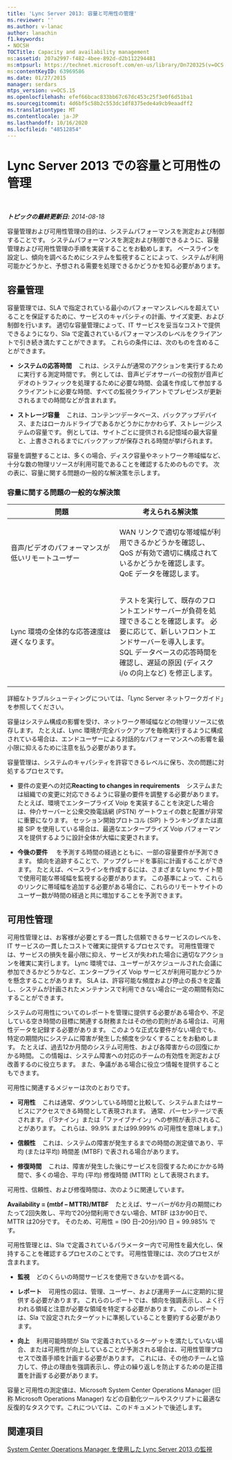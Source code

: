 ```yaml
---
title: 'Lync Server 2013: 容量と可用性の管理'
ms.reviewer: ''
ms.author: v-lanac
author: lanachin
f1.keywords:
- NOCSH
TOCTitle: Capacity and availability management
ms:assetid: 207a2997-f482-4bee-892d-d2b112294481
ms:mtpsurl: https://technet.microsoft.com/en-us/library/Dn720325(v=OCS.15)
ms:contentKeyID: 63969586
ms.date: 01/27/2015
manager: serdars
mtps_version: v=OCS.15
ms.openlocfilehash: efef66bcac833bb67c67dc453c25f3e0f6d51ba1
ms.sourcegitcommit: 4d6bf5c58b2c553dc1df8375ede4a9cb9eaadff2
ms.translationtype: MT
ms.contentlocale: ja-JP
ms.lasthandoff: 10/16/2020
ms.locfileid: "48512854"
---
```

# <a name="capacity-and-availability-management-in-lync-server-2013"></a>Lync Server 2013 での容量と可用性の管理

<div data-xmlns="http://www.w3.org/1999/xhtml">

<div class="topic" data-xmlns="http://www.w3.org/1999/xhtml" data-msxsl="urn:schemas-microsoft-com:xslt" data-cs="https://msdn.microsoft.com/">

<div data-asp="https://msdn2.microsoft.com/asp">



</div>

<div id="mainSection">

<div id="mainBody">

<span> </span>

_**トピックの最終更新日:** 2014-08-18_

容量管理および可用性管理の目的は、システムパフォーマンスを測定および制御することです。 システムパフォーマンスを測定および制御できるように、容量管理および可用性管理の手順を実装することをお勧めします。 ベースラインを設定し、傾向を調べるためにシステムを監視することによって、システムが利用可能かどうかと、予想される需要を処理できるかどうかを知る必要があります。

<div>

## <a name="capacity-management"></a>容量管理

容量管理では、SLA で指定されている最小のパフォーマンスレベルを超えていることを保証するために、サービスのキャパシティの計画、サイズ変更、および制御を行います。 適切な容量管理によって、IT サービスを妥当なコストで提供できるようになり、Sla で定義されているパフォーマンスのレベルをクライアントで引き続き満たすことができます。 これらの条件には、次のものを含めることができます。

  - **システムの応答時間**    これは、システムが通常のアクションを実行するために実行する測定時間です。 例としては、音声ビデオサーバーの役割が音声ビデオのトラフィックを処理するために必要な時間、会議を作成して参加するクライアントに必要な時間、すべての監視クライアントでプレゼンスが更新されるまでの時間などが含まれます。

  - **ストレージ容量**    これは、コンテンツデータベース、バックアップデバイス、またはローカルドライブであるかどうかにかかわらず、ストレージシステムの容量です。 例としては、サイトごとに提供される記憶域の最大容量と、上書きされるまでにバックアップが保存される時間が挙げられます。

容量を調整することは、多くの場合、ディスク容量やネットワーク帯域幅など、十分な数の物理リソースが利用可能であることを確認するためのものです。 次の表に、容量に関する問題の一般的な解決策を示します。

### <a name="typical-resolutions-for-capacity-related-issues"></a>容量に関する問題の一般的な解決策

<table>
<colgroup>
<col style="width: 50%" />
<col style="width: 50%" />
</colgroup>
<thead>
<tr class="header">
<th>問題</th>
<th>考えられる解決策</th>
</tr>
</thead>
<tbody>
<tr class="odd">
<td><p>音声/ビデオのパフォーマンスが低いリモートユーザー</p></td>
<td><p>WAN リンクで適切な帯域幅が利用できるかどうかを確認し、QoS が有効で適切に構成されているかどうかを確認します。 QoE データを確認します。</p></td>
</tr>
<tr class="even">
<td><p>Lync 環境の全体的な応答速度は遅くなります。</p></td>
<td><p>テストを実行して、既存のフロントエンドサーバーが負荷を処理できることを確認します。 必要に応じて、新しいフロントエンドサーバーを導入します。SQL データベースの応答時間を確認し、遅延の原因 (ディスク i/o の向上など) を修正します。</p></td>
</tr>
</tbody>
</table>


詳細なトラブルシューティングについては、「Lync Server ネットワークガイド」を参照してください。

容量はシステム構成の影響を受け、ネットワーク帯域幅などの物理リソースに依存します。 たとえば、Lync 環境が完全バックアップを毎晩実行するように構成されている場合は、エンドユーザーによる対話的なパフォーマンスへの影響を最小限に抑えるために注意を払う必要があります。

容量管理は、システムのキャパシティを許容できるレベルに保ち、次の問題に対処するプロセスです。

  - 要件の変更への対応**Reacting to changes in requirements**    システムまたは組織での変更に対応できるように容量の要件を調整する必要があります。 たとえば、環境でエンタープライズ Voip を実装することを決定した場合は、仲介サーバーと公衆交換電話網 (PSTN) ゲートウェイの数と配置が非常に重要になります。 セッション開始プロトコル (SIP) トランキングまたは直接 SIP を使用している場合は、最適なエンタープライズ Voip パフォーマンスを提供するように設計全体が大幅に変更されます。

  - **今後の要件**     を予測する時間の経過とともに、一部の容量要件が予測できます。 傾向を追跡することで、アップグレードを事前に計画することができます。 たとえば、ベースラインを作成するには、さまざまな Lync サイト間で使用可能な帯域幅を監視する必要があります。 この基準によって、これらのリンクに帯域幅を追加する必要がある場合に、これらのリモートサイトのユーザー数が時間の経過と共に増加することを予測できます。

</div>

<div>

## <a name="availability-management"></a>可用性管理

可用性管理とは、お客様が必要とする一貫した信頼できるサービスのレベルを、IT サービスの一貫したコストで確実に提供するプロセスです。 可用性管理では、サービスの損失を最小限に抑え、サービスが失われた場合に適切なアクションを確実に実行します。 Lync 環境では、ユーザーがスケジュールされた会議に参加できるかどうかなど、エンタープライズ Voip サービスが利用可能かどうかを懸念することがあります。 SLA は、許容可能な頻度および停止の長さを定義し、システムが計画されたメンテナンスで利用できない場合に一定の期間有効にすることができます。

システムの可用性についてのレポートを管理に提供する必要がある場合や、不足している空き時間の目標に関連する財務またはその他の罰則がある場合は、可用性データを記録する必要があります。 このような正式な要件がない場合でも、特定の期間内にシステムに障害が発生した頻度を少なくすることをお勧めします。 たとえば、過去12か月間のシステム可用性、および各障害からの回復にかかる時間。 この情報は、システム障害への対応のチームの有効性を測定および改善するのに役立ちます。 また、争議がある場合に役立つ情報を提供することもできます。

可用性に関連するメジャーは次のとおりです。

  - **可用性**    これは通常、ダウンしている時間と比較して、システムまたはサービスにアクセスできる時間として表現されます。 通常、パーセンテージで表されます。 (「3ナイン」または「ファイブナイン」への参照が表示されることがあります。 これらは、99.9% または99.999% の可用性を意味します。)

  - **信頼性**    これは、システムの障害が発生するまでの時間の測定値であり、平均 (または平均) 時間差 (MTBF) で表される場合があります。

  - **修復時間**    これは、障害が発生した後にサービスを回復するためにかかる時間で、多くの場合、平均 (平均) 修復時間 (MTTR) として表現されます。

可用性、信頼性、および修復時間は、次のように関連しています。

**Availability = (mtbf – MTTR)/MTBF**    たとえば、サーバーが6か月の期間にわたって2回失敗し、平均で20分間利用できない場合、MTBF は3か90日で、MTTR は20分です。 そのため、可用性 = (90 日–20分)/90 日 = 99.985% です。

可用性管理とは、Sla で定義されているパラメーター内で可用性を最大化し、保持することを確認するプロセスのことです。 可用性管理には、次のプロセスが含まれます。

  - **監視**    どのくらいの時間サービスを使用できないかを調べる。

  - **レポート**    可用性の図は、管理、ユーザー、および運用チームに定期的に提供する必要があります。 これらのレポートでは、傾向を強調表示し、よく行われる領域と注意が必要な領域を特定する必要があります。 このレポートは、Sla で設定されたターゲットに準拠していることを要約する必要があります。

  - **向上**    利用可能時間が Sla で定義されているターゲットを満たしていない場合、または可用性が向上していることが予測される場合は、可用性管理プロセスで改善手順を計画する必要があります。 これには、その他のチームと協力して、停止の理由を強調表示し、停止の繰り返しを防止するための是正措置を計画する必要があります。

容量と可用性の測定値は、Microsoft System Center Operations Manager (旧称 Microsoft Operations Manager) などの自動化ツールやスクリプトに最適な反復的なタスクです。これについては、このドキュメントで後述します。

</div>

<div>

## <a name="see-also"></a>関連項目


[System Center Operations Manager を使用した Lync Server 2013 の監視](lync-server-2013-monitoring-lync-server-with-system-center-operations-manager.md)  
  

</div>

</div>

<span> </span>

</div>

</div>

</div>

